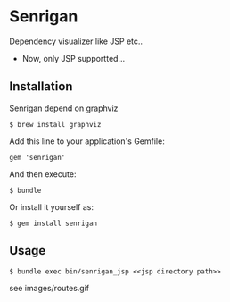 # Senrigan

Dependency visualizer like JSP etc..

- Now, only JSP supportted...

## Installation

Senrigan depend on graphviz

```
$ brew install graphviz
```

Add this line to your application's Gemfile:

    gem 'senrigan'

And then execute:

    $ bundle

Or install it yourself as:

    $ gem install senrigan

## Usage

```
$ bundle exec bin/senrigan_jsp <<jsp directory path>>
```

see images/routes.gif
